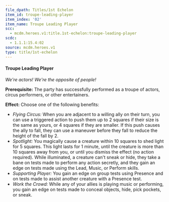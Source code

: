 ```yaml
---
file_dpath: Titles/1st Echelon
item_id: troupe-leading-player
item_index: '02'
item_name: Troupe Leading Player
scc:
  - mcdm.heroes.v1:title.1st-echelon:troupe-leading-player
scdc:
  - 1.1.1:15.4:02
source: mcdm.heroes.v1
type: title/1st-echelon
---
```


#### Troupe Leading Player

*We're actors! We're the opposite of people!*

**Prerequisite:** The party has successfully performed as a troupe of actors, circus performers, or other entertainers.

**Effect:** Choose one of the following benefits:

- *Flying Circus:* When you are adjacent to a willing ally on their turn, you can use a triggered action to push them up to 2 squares if their size is the same as yours, or 4 squares if they are smaller. If this push causes the ally to fall, they can use a maneuver before they fall to reduce the height of the fall by 2.
- *Spotlight:* You magically cause a creature within 10 squares to shed light for 5 squares. This light lasts for 1 minute, until the creature is more than 10 squares away from you, or until you dismiss the effect (no action required). While illuminated, a creature can't sneak or hide, they take a bane on tests made to perform any action secretly, and they gain an edge on tests made using the Lead, Music, or Perform skills.
- *Supporting Player:* You gain an edge on group tests using Presence and on tests made to assist another creature with a Presence test.
- *Work the Crowd:* While any of your allies is playing music or performing, you gain an edge on tests made to conceal objects, hide, pick pockets, or sneak.
